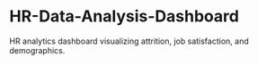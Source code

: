 # HR-Data-Analysis-Dashboard
HR analytics dashboard visualizing attrition, job satisfaction, and demographics.
